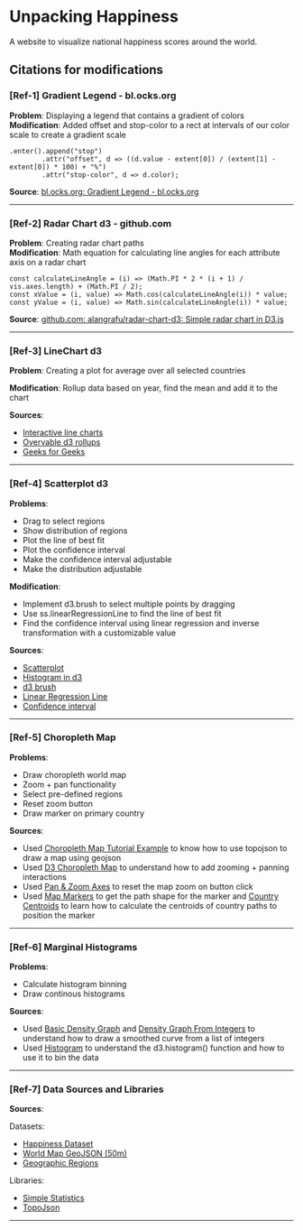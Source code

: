 # Unpacking Happiness

A website to visualize national happiness scores around the world.

## Citations for modifications

### [Ref-1] Gradient Legend - bl.ocks.org
**Problem**: Displaying a legend that contains a gradient of colors  
**Modification**: Added offset and stop-color to a rect at intervals of our color scale to create a gradient scale 
```
.enter().append("stop")
        .attr("offset", d => ((d.value - extent[0]) / (extent[1] - extent[0]) * 100) + "%")
        .attr("stop-color", d => d.color);
```
**Source**: [bl.ocks.org: Gradient Legend - bl.ocks.org](https://bl.ocks.org/HarryStevens/6eb89487fc99ad016723b901cbd57fde)

---
### [Ref-2] Radar Chart d3 - github.com
**Problem**: Creating radar chart paths   
**Modification**: Math equation for calculating line angles for each attribute axis on a radar chart 
```
const calculateLineAngle = (i) => (Math.PI * 2 * (i + 1) / vis.axes.length) + (Math.PI / 2);
const xValue = (i, value) => Math.cos(calculateLineAngle(i)) * value;
const yValue = (i, value) => Math.sin(calculateLineAngle(i)) * value;
```
**Source**: [github.com: alangrafu/radar-chart-d3: Simple radar chart in D3.js](https://github.com/alangrafu/radar-chart-d3)

---

### [Ref-3] LineChart d3 
**Problem**: Creating a plot for average over all selected countries

**Modification**: Rollup data based on year, find the mean and add it to the chart

**Sources**: 
- [Interactive line charts](https://github.com/UBC-InfoVis/436V-materials/tree/22Jan/d3-examples/d3-interactive-line-chart)
- [Overvable d3 rollups](https://observablehq.com/@d3/d3-group)
- [Geeks for Geeks](https://www.geeksforgeeks.org/d3-js-rollup-method/)
---

### [Ref-4] Scatterplot d3
**Problems**: 
- Drag to select regions 
- Show distribution of regions 
- Plot the line of best fit 
- Plot the confidence interval 
- Make the confidence interval adjustable 
- Make the distribution adjustable 

**Modification**: 
- Implement d3.brush to select multiple points by dragging
- Use ss.linearRegressionLine to find the line of best fit
- Find the confidence interval using linear regression and inverse transformation with a customizable value


**Sources**:
- [Scatterplot](https://github.com/UBC-InfoVis/436V-materials/tree/22Jan/d3-examples/d3-interactive-scatter-plot)
- [Histogram in d3](https://d3-graph-gallery.com/graph/histogram_basic.html)
- [d3 brush](https://github.com/d3/d3-brush)
- [Linear Regression Line](https://observablehq.com/@bbruneau/simple-linear-regression-scatterplot-with-d3)
- [Confidence interval](https://www.statisticshowto.com/probability-and-statistics/confidence-interval/)

---

### [Ref-5] Choropleth Map
**Problems**:
- Draw choropleth world map
- Zoom + pan functionality
- Select pre-defined regions
- Reset zoom button
- Draw marker on primary country

**Sources**:
- Used [Choropleth Map Tutorial Example](https://github.com/UBC-InfoVis/436V-materials/tree/22Jan/d3-examples/d3-choropleth-map) to know how to use topojson to draw a map using geojson
- Used [D3 Choropleth Map](https://vizhub.com/curran/d5ad96d1fe8148bd827a25230cc0f083?edit=files&file=index.js) to understand how to add zooming + panning interactions
- Used [Pan & Zoom Axes](https://bl.ocks.org/mbostock/db6b4335bf1662b413e7968910104f0f) to reset the map zoom on button click
- Used [Map Markers](https://codepen.io/znak/pen/XXrRvj) to get the path shape for the marker and [Country Centroids](https://bl.ocks.org/curran/55d327542393530662c3) to learn how to calculate the centroids of country paths to position the marker

---

### [Ref-6] Marginal Histograms
**Problems**:
- Calculate histogram binning
- Draw continous histograms

**Sources**:
- Used [Basic Density Graph](https://d3-graph-gallery.com/graph/density_basic.html) and [Density Graph From Integers](https://stackoverflow.com/questions/57751840/density-plot-using-a-list-of-integers) to understand how to draw a smoothed curve from a list of integers
- Used [Histogram](https://datacadamia.com/viz/d3/histogram) to understand the d3.histogram() function and how to use it to bin the data

---

### [Ref-7] Data Sources and Libraries
**Sources**:  

Datasets:
- [Happiness Dataset](https://happiness-report.s3.amazonaws.com/2021/DataForFigure2.1WHR2021C2.xls)
- [World Map GeoJSON (50m)](https://cdn.jsdelivr.net/npm/world-atlas@2/countries-50m.json)
- [Geographic Regions](https://github.com/lukes/ISO-3166-Countries-with-Regional-Codes/blob/master/all/all.csv)

Libraries:  

- [Simple Statistics](https://github.com/simple-statistics/simple-statistics)
- [TopoJson](https://github.com/topojson/topojson)
---

